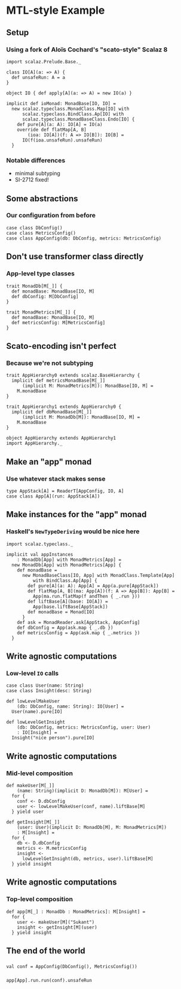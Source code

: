 # MTL-style Example

## Setup

### Using a fork of Aloïs Cochard's "scato-style" Scalaz 8

```tut:silent
import scalaz.Prelude.Base._
```

```tut:invisible
class IO[A](a: => A) {
  def unsafeRun: A = a
}

object IO { def apply[A](a: => A) = new IO(a) }

implicit def ioMonad: MonadBase[IO, IO] =
  new scalaz.typeclass.MonadClass.Map[IO] with
      scalaz.typeclass.BindClass.Ap[IO] with
      scalaz.typeclass.MonadBaseClass.Endo[IO] {
    def pure[A](a: A): IO[A] = IO(a)
    override def flatMap[A, B]
        (ioa: IO[A])(f: A => IO[B]): IO[B] =
      IO(f(ioa.unsafeRun).unsafeRun)
  }
```

### Notable differences

- minimal subtyping
- SI-2712 fixed!

## Some abstractions

### Our configuration from before

```tut:silent
case class DbConfig()
case class MetricsConfig()
case class AppConfig(db: DbConfig, metrics: MetricsConfig)
```

## Don't use transformer class directly

### App-level type classes

```tut:silent
trait MonadDb[M[_]] {
  def monadBase: MonadBase[IO, M]
  def dbConfig: M[DbConfig]
}

trait MonadMetrics[M[_]] {
  def monadBase: MonadBase[IO, M]
  def metricsConfig: M[MetricsConfig]
}
```

## Scato-encoding isn't perfect

### Because we're not subtyping

```tut:silent
trait AppHierarchy0 extends scalaz.BaseHierarchy {
  implicit def metricsMonadBase[M[_]]
      (implicit M: MonadMetrics[M]): MonadBase[IO, M] =
    M.monadBase
}

trait AppHierarchy1 extends AppHierarchy0 {
  implicit def dbMonadBase[M[_]]
      (implicit M: MonadDb[M]): MonadBase[IO, M] =
    M.monadBase
}

object AppHierarchy extends AppHierarchy1
import AppHierarchy._
```

## Make an "app" monad

### Use whatever stack makes sense

```tut:silent
type AppStack[A] = ReaderT[AppConfig, IO, A]
case class App[A](run: AppStack[A])
```

## Make instances for the "app" monad

### Haskell's `NewTypeDeriving` would be nice here

```tut:invisible
import scalaz.typeclass._
```

```tut:silent
implicit val appInstances
    : MonadDb[App] with MonadMetrics[App] =
  new MonadDb[App] with MonadMetrics[App] {
    def monadBase =
      new MonadBaseClass[IO, App] with MonadClass.Template[App]
          with BindClass.Ap[App] {
        def pure[A](a: A): App[A] = App(a.pure[AppStack])
        def flatMap[A, B](ma: App[A])(f: A => App[B]): App[B] =
          App(ma.run.flatMap(f andThen { _.run }))
        def liftBase[A](base: IO[A]) =
          App(base.liftBase[AppStack])
        def monadBase = Monad[IO]
      }
    def ask = MonadReader.ask[AppStack, AppConfig]
    def dbConfig = App(ask.map { _.db })
    def metricsConfig = App(ask.map { _.metrics })
  }
```

## Write agnostic computations

### Low-level `IO` calls

```tut:silent
case class User(name: String)
case class Insight(desc: String)

def lowLevelMakeUser
    (db: DbConfig, name: String): IO[User] =
  User(name).pure[IO]

def lowLevelGetInsight
    (db: DbConfig, metrics: MetricsConfig, user: User)
    : IO[Insight] =
  Insight("nice person").pure[IO]
```

## Write agnostic computations

### Mid-level composition

```tut:silent
def makeUser[M[_]]
    (name: String)(implicit D: MonadDb[M]): M[User] =
  for {
    conf <- D.dbConfig
    user <- lowLevelMakeUser(conf, name).liftBase[M]
  } yield user

def getInsight[M[_]]
    (user: User)(implicit D: MonadDb[M], M: MonadMetrics[M])
    : M[Insight] =
  for {
    db <- D.dbConfig
    metrics <- M.metricsConfig
    insight <-
      lowLevelGetInsight(db, metrics, user).liftBase[M]
  } yield insight
```

## Write agnostic computations

### Top-level composition

```tut:silent
def app[M[_] : MonadDb : MonadMetrics]: M[Insight] =
  for {
    user <- makeUser[M]("Sukant")
    insight <- getInsight[M](user)
  } yield insight
```

## The end of the world

###

```tut:silent
val conf = AppConfig(DbConfig(), MetricsConfig())
```

###

```tut
app[App].run.run(conf).unsafeRun
```
